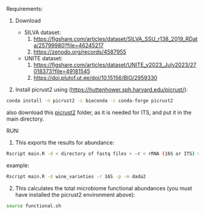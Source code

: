 Requirements:

1) Download 
    - SILVA dataset: 
        1) https://figshare.com/articles/dataset/SILVA_SSU_r138_2019_RData/25799980?file=46245217
        2) https://zenodo.org/records/4587955
    - UNITE dataset: 
        1) https://figshare.com/articles/dataset/UNITE_v2023_July2023/27018373?file=49181545
        2) https://doi.plutof.ut.ee/doi/10.15156/BIO/2959330


2) Install picrust2 using (https://huttenhower.sph.harvard.edu/picrust/):

```bash
conda install -n picrust2 -c bioconda -c conda-forge picrust2
```

also download this [picrust2](https://github.com/picrust/picrust2/tree/master/picrust2) folder, as it is needed for ITS, and put it in the main directory.

RUN:

1) This exports the results for abundance:

```bash
Rscript main.R -d < directory of fastq files > -r < rRNA (16S or ITS) > -p < optional to print plots, default: FALSE > -m < set method to assign taxonomy (dada2 or decipher), default: dada2 >
```
example:

```bash
Rscript main.R -d wine_varieties -r 16S -p -m dada2
```

2) This calculates the total microbiome functional abundances (you must have installed the picrust2 environment above):

```bash
source functional.sh
```